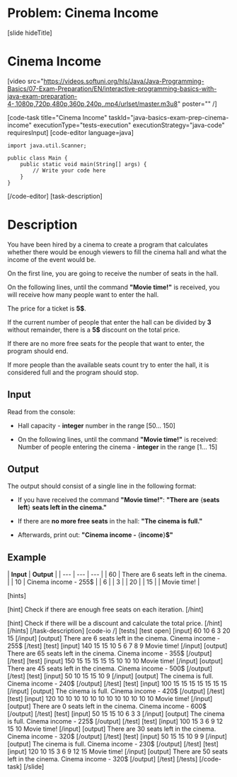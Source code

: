 # Problem: Cinema Income
[slide hideTitle]
# Cinema Income

[video src="https://videos.softuni.org/hls/Java/Java-Programming-Basics/07-Exam-Preparation/EN/interactive-programming-basics-with-java-exam-preparation-4-,1080p,720p,480p,360p,240p,.mp4/urlset/master.m3u8" poster="" /]

[code-task title="Cinema Income" taskId="java-basics-exam-prep-cinema-income" executionType="tests-execution" executionStrategy="java-code" requiresInput]
[code-editor language=java]
```
import java.util.Scanner;

public class Main {
    public static void main(String[] args) {
        // Write your code here
    }
}
```
[/code-editor]
[task-description]
# Description
You have been hired by a cinema to create a program that calculates whether there would be enough viewers to fill the cinema hall and what the income of the event would be.

On the first line, you are going to receive the number of seats in the hall.

On the following lines, until the command **"Movie time!"** is received, you will receive how many people want to enter the hall.

The price for a ticket is **5$**. 

If the current number of people that enter the hall can be divided by **3** without remainder, there is a **5$** discount on the total price.

If there are no more free seats for the people that want to enter, the program should end.

If more people than the available seats count try to enter the hall, it is considered full and the program should stop.

## Input
Read from the console:
- Hall capacity - **integer** number in the range [50... 150]

- On the following lines, until the command **"Movie time!"** is received:
 Number of people entering the cinema - **integer** in the range [1… 15]

## Output
The output should consist of a single line in the following format:

- If you have received the command **"Movie time!"**: **"There are** \{**seats left**\} **seats left in the cinema."**

- If there are **no more free seats** in the hall: **"The cinema is full."**

- Afterwards, print out: **"Cinema income -** \{**income**\}**$"**

## Example
| **Input** | **Output** | 
| --- | --- | --- |
| 60 | There are 6 seats left in the cinema. | 
| 10 | Cinema income - 255$ | 
| 6 | 
| 3 | 
| 20 | 
| 15 | 
| Movie time! | 

[hints]

[hint]
Check if there are enough free seats on each iteration.
[/hint]

[hint]
Check if there will be a discount and calculate the total price.
[/hint]
[/hints]
[/task-description]
[code-io /]
[tests]
[test open]
[input]
60
10
6
3
20
15
[/input]
[output]
There are 6 seats left in the cinema.
Cinema income - 255$
[/test]
[test]
[input]
140
15
15
10
5
6
7
8
9
Movie time!
[/input]
[output]
There are 65 seats left in the cinema.
Cinema income - 355$
[/output]
[/test]
[test]
[input]
150
15
15
15
15
15
10
10
10
Movie time!
[/input]
[output]
There are 45 seats left in the cinema.
Cinema income - 500$
[/output]
[/test]
[test]
[input]
50
10
15
15
10
9
[/input]
[output]
The cinema is full.
Cinema income - 240$
[/output]
[/test]
[test]
[input]
100
15
15
15
15
15
15
15
[/input]
[output]
The cinema is full.
Cinema income - 420$
[/output]
[/test]
[test]
[input]
120
10
10
10
10
10
10
10
10
10
10
10
10
Movie time!
[/input]
[output]
There are 0 seats left in the cinema.
Cinema income - 600$
[/output]
[/test]
[test]
[input]
50
15
15
10
6
3
3
[/input]
[output]
The cinema is full.
Cinema income - 225$
[/output]
[/test]
[test]
[input]
100
15
3
6
9
12
15
10
Movie time!
[/input]
[output]
There are 30 seats left in the cinema.
Cinema income - 320$
[/output]
[/test]
[test]
[input]
50
15
15
10
9
9
[/input]
[output]
The cinema is full.
Cinema income - 230$
[/output]
[/test]
[test]
[input]
120
10
15
3
6
9
12
15
Movie time!
[/input]
[output]
There are 50 seats left in the cinema.
Cinema income - 320$
[/output]
[/test]
[/tests]
[/code-task]
[/slide]
